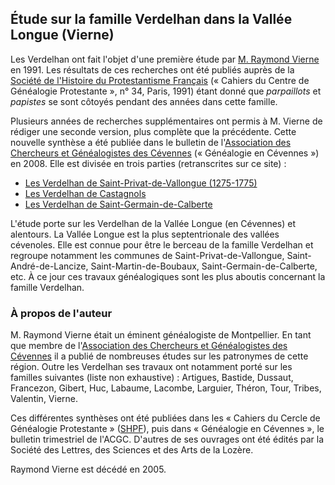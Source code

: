 ## Étude sur la famille Verdelhan dans la Vallée Longue (Vierne)

Les Verdelhan ont fait l'objet d'une première étude par [M. Raymond Vierne](#À_propos_de_l'auteur) en 1991. Les résultats de ces recherches ont été publiés auprès de la [Société de l'Histoire du Protestantisme Français](http://www.shpf.fr/) (« Cahiers du Centre de Généalogie Protestante », n° 34, Paris, 1991) étant donné que *parpaillots* et *papistes* se sont côtoyés pendant des années dans cette famille.

Plusieurs années de recherches supplémentaires ont permis à M. Vierne de rédiger une seconde version, plus complète que la précédente. Cette nouvelle synthèse a été publiée dans le bulletin de l'[Association des Chercheurs et Généalogistes des Cévennes](http://site.acgc.free.fr/) (« Généalogie en Cévennes ») en 2008. Elle est divisée en trois parties (retranscrites sur ce site) :

 - [Les Verdelhan de Saint-Privat-de-Vallongue (1275-1775)](les_verdelhan_de_saint-privat-de-vallongue_1275-1775_vierne)
 - [Les Verdelhan de Castagnols](les_verdelhan_de_castagnols_vierne)
 - [Les Verdelhan de Saint-Germain-de-Calberte](les_verdelhan_de_saint-germain-de-calberte_vierne)

L'étude porte sur les Verdelhan de la Vallée Longue (en Cévennes) et alentours. La Vallée Longue est la plus septentrionale des vallées cévenoles. Elle est connue pour être le berceau de la famille Verdelhan et regroupe notamment les communes de Saint-Privat-de-Vallongue, Saint-André-de-Lancize, Saint-Martin-de-Boubaux, Saint-Germain-de-Calberte, etc. À ce jour ces travaux généalogiques sont les plus aboutis concernant la famille Verdelhan.

### À propos de l'auteur

M. Raymond Vierne était un éminent généalogiste de Montpellier. En tant que membre de l'[Association des Chercheurs et Généalogistes des Cévennes](http://site.acgc.free.fr/) il a publié de nombreuses études sur les patronymes de cette région. Outre les Verdelhan ses travaux ont notamment porté sur les familles suivantes (liste non exhaustive) : Artigues, Bastide, Dussaut, Francezon, Gibert, Huc, Labaume, Lacombe, Larguier, Théron, Tour, Tribes, Valentin, Vierne.

Ces différentes synthèses ont été publiées dans les « Cahiers du Cercle de Généalogie Protestante » ([SHPF](http://www.shpf.fr/)), puis dans « Généalogie en Cévennes », le bulletin trimestriel de l'ACGC. D'autres de ses ouvrages ont été édités par la Société des Lettres, des Sciences et des Arts de la Lozère.

Raymond Vierne est décédé en 2005.
